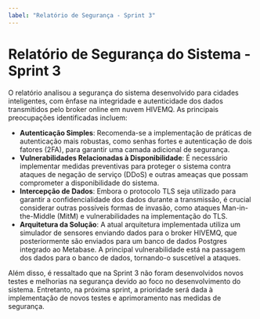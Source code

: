 ```yaml
---
label: "Relatório de Segurança - Sprint 3"
---
```


# Relatório de Segurança do Sistema - Sprint 3
O relatório analisou a segurança do sistema desenvolvido para cidades inteligentes, com ênfase na integridade e autenticidade dos dados transmitidos pelo broker online em nuvem HIVEMQ. As principais preocupações identificadas incluem:

- **Autenticação Simples**: Recomenda-se a implementação de práticas de autenticação mais robustas, como senhas fortes e autenticação de dois fatores (2FA), para garantir uma camada adicional de segurança.
- **Vulnerabilidades Relacionadas à Disponibilidade**: É necessário implementar medidas preventivas para proteger o sistema contra ataques de negação de serviço (DDoS) e outras ameaças que possam comprometer a disponibilidade do sistema.
- **Intercepção de Dados**: Embora o protocolo TLS seja utilizado para garantir a confidencialidade dos dados durante a transmissão, é crucial considerar outras possíveis formas de invasão, como ataques Man-in-the-Middle (MitM) e vulnerabilidades na implementação do TLS.
- **Arquitetura da Solução**: A atual arquitetura implementada utiliza um simulador de sensores enviando dados para o broker HIVEMQ, que posteriormente são enviados para um banco de dados Postgres integrado ao Metabase. A principal vulnerabilidade está na passagem dos dados para o banco de dados, tornando-o suscetível a ataques.

Além disso, é ressaltado que na Sprint 3 não foram desenvolvidos novos testes e melhorias na segurança devido ao foco no desenvolvimento do sistema. Entretanto, na próxima sprint, a prioridade será dada à implementação de novos testes e aprimoramento nas medidas de segurança.